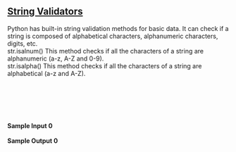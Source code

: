 ## **[String Validators](https://www.hackerrank.com/challenges/string-validators)** 
Python has built-in string validation methods for basic data. It can check if a string is composed of alphabetical characters, alphanumeric characters, digits, etc.<br>str.isalnum()
This method checks if all the characters of a string are alphanumeric (a-z, A-Z and 0-9).<br>str.isalpha()
This method checks if all the characters of a string are alphabetical (a-z and A-Z).<br><br><br><br><br><br><br>**Sample Input 0**<br><br>**Sample Output 0**<br><br>